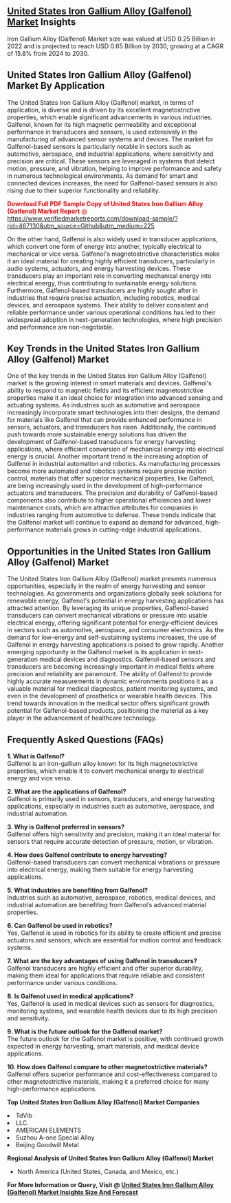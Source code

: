 <h2><a href="https://www.verifiedmarketreports.com/download-sample/?rid=467130&amp;utm_source=Github&amp;utm_medium=225" target="_blank">United States Iron Gallium Alloy (Galfenol) Market</a> Insights</h2><p>Iron Gallium Alloy (Galfenol) Market size was valued at USD 0.25 Billion in 2022 and is projected to reach USD 0.65 Billion by 2030, growing at a CAGR of 15.8% from 2024 to 2030.</p><p> <h2>United States Iron Gallium Alloy (Galfenol) Market By Application</h2> <p>The United States Iron Gallium Alloy (Galfenol) market, in terms of application, is diverse and is driven by its excellent magnetostrictive properties, which enable significant advancements in various industries. Galfenol, known for its high magnetic permeability and exceptional performance in transducers and sensors, is used extensively in the manufacturing of advanced sensor systems and devices. The market for Galfenol-based sensors is particularly notable in sectors such as automotive, aerospace, and industrial applications, where sensitivity and precision are critical. These sensors are leveraged in systems that detect motion, pressure, and vibration, helping to improve performance and safety in numerous technological environments. As demand for smart and connected devices increases, the need for Galfenol-based sensors is also rising due to their superior functionality and reliability. <p><span class=""><span style="color: #ff0000;"><strong>Download Full PDF Sample Copy of United States Iron Gallium Alloy (Galfenol) Market Report</strong> @ </span><a href="https://www.verifiedmarketreports.com/download-sample/?rid=467130&amp;utm_source=Github&amp;utm_medium=225" target="_blank">https://www.verifiedmarketreports.com/download-sample/?rid=467130&amp;utm_source=Github&amp;utm_medium=225</a></span></p></p> <p>On the other hand, Galfenol is also widely used in transducer applications, which convert one form of energy into another, typically electrical to mechanical or vice versa. Galfenol's magnetostrictive characteristics make it an ideal material for creating highly efficient transducers, particularly in audio systems, actuators, and energy harvesting devices. These transducers play an important role in converting mechanical energy into electrical energy, thus contributing to sustainable energy solutions. Furthermore, Galfenol-based transducers are highly sought after in industries that require precise actuation, including robotics, medical devices, and aerospace systems. Their ability to deliver consistent and reliable performance under various operational conditions has led to their widespread adoption in next-generation technologies, where high precision and performance are non-negotiable.</p> <h2>Key Trends in the United States Iron Gallium Alloy (Galfenol) Market</h2> <p>One of the key trends in the United States Iron Gallium Alloy (Galfenol) market is the growing interest in smart materials and devices. Galfenol's ability to respond to magnetic fields and its efficient magnetostrictive properties make it an ideal choice for integration into advanced sensing and actuating systems. As industries such as automotive and aerospace increasingly incorporate smart technologies into their designs, the demand for materials like Galfenol that can provide enhanced performance in sensors, actuators, and transducers has risen. Additionally, the continued push towards more sustainable energy solutions has driven the development of Galfenol-based transducers for energy harvesting applications, where efficient conversion of mechanical energy into electrical energy is crucial. Another important trend is the increasing adoption of Galfenol in industrial automation and robotics. As manufacturing processes become more automated and robotics systems require precise motion control, materials that offer superior mechanical properties, like Galfenol, are being increasingly used in the development of high-performance actuators and transducers. The precision and durability of Galfenol-based components also contribute to higher operational efficiencies and lower maintenance costs, which are attractive attributes for companies in industries ranging from automotive to defense. These trends indicate that the Galfenol market will continue to expand as demand for advanced, high-performance materials grows in cutting-edge industrial applications.</p> <h2>Opportunities in the United States Iron Gallium Alloy (Galfenol) Market</h2> <p>The United States Iron Gallium Alloy (Galfenol) market presents numerous opportunities, especially in the realm of energy harvesting and sensor technologies. As governments and organizations globally seek solutions for renewable energy, Galfenol's potential in energy harvesting applications has attracted attention. By leveraging its unique properties, Galfenol-based transducers can convert mechanical vibrations or pressure into usable electrical energy, offering significant potential for energy-efficient devices in sectors such as automotive, aerospace, and consumer electronics. As the demand for low-energy and self-sustaining systems increases, the use of Galfenol in energy harvesting applications is poised to grow rapidly. Another emerging opportunity in the Galfenol market is its application in next-generation medical devices and diagnostics. Galfenol-based sensors and transducers are becoming increasingly important in medical fields where precision and reliability are paramount. The ability of Galfenol to provide highly accurate measurements in dynamic environments positions it as a valuable material for medical diagnostics, patient monitoring systems, and even in the development of prosthetics or wearable health devices. This trend towards innovation in the medical sector offers significant growth potential for Galfenol-based products, positioning the material as a key player in the advancement of healthcare technology.</p> <h2>Frequently Asked Questions (FAQs)</h2> <p><b>1. What is Galfenol?</b><br>Galfenol is an iron-gallium alloy known for its high magnetostrictive properties, which enable it to convert mechanical energy to electrical energy and vice versa.</p> <p><b>2. What are the applications of Galfenol?</b><br>Galfenol is primarily used in sensors, transducers, and energy harvesting applications, especially in industries such as automotive, aerospace, and industrial automation.</p> <p><b>3. Why is Galfenol preferred in sensors?</b><br>Galfenol offers high sensitivity and precision, making it an ideal material for sensors that require accurate detection of pressure, motion, or vibration.</p> <p><b>4. How does Galfenol contribute to energy harvesting?</b><br>Galfenol-based transducers can convert mechanical vibrations or pressure into electrical energy, making them suitable for energy harvesting applications.</p> <p><b>5. What industries are benefiting from Galfenol?</b><br>Industries such as automotive, aerospace, robotics, medical devices, and industrial automation are benefiting from Galfenol’s advanced material properties.</p> <p><b>6. Can Galfenol be used in robotics?</b><br>Yes, Galfenol is used in robotics for its ability to create efficient and precise actuators and sensors, which are essential for motion control and feedback systems.</p> <p><b>7. What are the key advantages of using Galfenol in transducers?</b><br>Galfenol transducers are highly efficient and offer superior durability, making them ideal for applications that require reliable and consistent performance under various conditions.</p> <p><b>8. Is Galfenol used in medical applications?</b><br>Yes, Galfenol is used in medical devices such as sensors for diagnostics, monitoring systems, and wearable health devices due to its high precision and sensitivity.</p> <p><b>9. What is the future outlook for the Galfenol market?</b><br>The future outlook for the Galfenol market is positive, with continued growth expected in energy harvesting, smart materials, and medical device applications.</p> <p><b>10. How does Galfenol compare to other magnetostrictive materials?</b><br>Galfenol offers superior performance and cost-effectiveness compared to other magnetostrictive materials, making it a preferred choice for many high-performance applications.</p> </p><p><strong>Top United States Iron Gallium Alloy (Galfenol) Market Companies</strong></p><div data-test-id=""><p><li>TdVib</li><li> LLC.</li><li> AMERICAN ELEMENTS</li><li> Suzhou A-one Special Alloy</li><li> Beijing Goodwill Metal</li></p><div><strong>Regional Analysis of&nbsp;United States Iron Gallium Alloy (Galfenol) Market</strong></div><ul><li dir="ltr"><p dir="ltr">North America&nbsp;(United States, Canada, and Mexico, etc.)</p></li></ul><p><strong>For More Information or Query, Visit @&nbsp;</strong><strong><a href="https://www.verifiedmarketreports.com/product/iron-gallium-alloy-galfenol-market/?utm_source=Github&amp;utm_medium=225" target="_blank">United States Iron Gallium Alloy (Galfenol) Market Insights Size And Forecast</a></strong></p></div>
